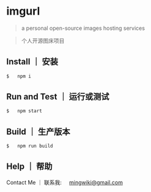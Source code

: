 # imgurl

> a personal open-source images hosting services

> 个人开源图床项目

## Install  ｜  安装

```js
$   npm i
```

## Run and Test  ｜  运行或测试

```js
$   npm start
```

## Build  ｜  生产版本

```js
$   npm run build
```

## Help  ｜  帮助

Contact Me  ｜  联系我:&nbsp;&nbsp;&nbsp;&nbsp;&nbsp;<mingwiki@gmail.com>
